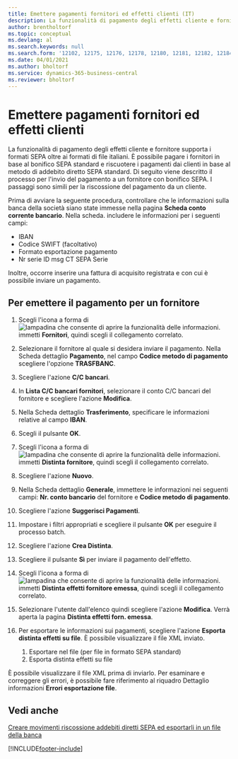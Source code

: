 ```yaml
---
title: Emettere pagamenti fornitori ed effetti clienti (IT)
description: La funzionalità di pagamento degli effetti cliente e fornitore supporta i formati SEPA oltre ai formati di file italiani.
author: brentholtorf
ms.topic: conceptual
ms.devlang: al
ms.search.keywords: null
ms.search.form: '12102, 12175, 12176, 12178, 12180, 12181, 12182, 12184, 12185, 12186, 12190'
ms.date: 04/01/2021
ms.author: bholtorf
ms.service: dynamics-365-business-central
ms.reviewer: bholtorf
---
```

# Emettere pagamenti fornitori ed effetti clienti

La funzionalità di pagamento degli effetti cliente e fornitore supporta i formati SEPA oltre ai formati di file italiani. È possibile pagare i fornitori in base al bonifico SEPA standard e riscuotere i pagamenti dai clienti in base al metodo di addebito diretto SEPA standard. Di seguito viene descritto il processo per l'invio del pagamento a un fornitore con bonifico SEPA. I passaggi sono simili per la riscossione del pagamento da un cliente.  

Prima di avviare la seguente procedura, controllare che le informazioni sulla banca della società siano state immesse nella pagina **Scheda conto corrente bancario**. Nella scheda. includere le informazioni per i seguenti campi:  

- IBAN  
- Codice SWIFT (facoltativo)  
- Formato esportazione pagamento  
- Nr serie ID msg CT SEPA Serie  

Inoltre, occorre inserire una fattura di acquisito registrata e con cui è possibile inviare un pagamento.  

## Per emettere il pagamento per un fornitore  

1. Scegli l'icona a forma di ![lampadina che consente di aprire la funzionalità delle informazioni.](../../media/ui-search/search_small.png "Informazioni sull'operazione che si desidera eseguire") immetti **Fornitori**, quindi scegli il collegamento correlato.  
2. Selezionare il fornitore al quale si desidera inviare il pagamento. Nella Scheda dettaglio **Pagamento**, nel campo **Codice metodo di pagamento** scegliere l'opzione **TRASFBANC**.
3. Scegliere l'azione **C/C bancari**.  
4. In **Lista C/C bancari fornitori**, selezionare il conto C/C bancari del fornitore e scegliere l'azione **Modifica**.
5. Nella Scheda dettaglio **Trasferimento**, specificare le informazioni relative al campo **IBAN**.  
6. Scegli il pulsante **OK**.  
7. Scegli l'icona a forma di ![lampadina che consente di aprire la funzionalità delle informazioni.](../../media/ui-search/search_small.png "Informazioni sull'operazione che si desidera eseguire") immetti **Distinta fornitore**, quindi scegli il collegamento correlato.  
8. Scegliere l'azione **Nuovo**.  
9. Nella Scheda dettaglio **Generale**, immettere le informazioni nei seguenti campi: **Nr. conto bancario** del fornitore e **Codice metodo di pagamento**.  
10. Scegliere l'azione **Suggerisci Pagamenti**.
11. Impostare i filtri appropriati e scegliere il pulsante **OK** per eseguire il processo batch.  
12. Scegliere l'azione **Crea Distinta**.
13. Scegliere il pulsante **Sì** per inviare il pagamento dell'effetto.  
14. Scegli l'icona a forma di ![lampadina che consente di aprire la funzionalità delle informazioni.](../../media/ui-search/search_small.png "Informazioni sull'operazione che si desidera eseguire") immetti **Distinta effetti fornitore emessa**, quindi scegli il collegamento correlato.
15. Selezionare l'utente dall'elenco quindi scegliere l'azione **Modifica**. Verrà aperta la pagina **Distinta effetti forn. emessa**.  
16. Per esportare le informazioni sui pagamenti, scegliere l'azione **Esporta distinta effetti su file**. È possibile visualizzare il file XML inviato.  

    1. Esportare nel file (per file in formato SEPA standard)  
    2. Esporta distinta effetti su file  

È possibile visualizzare il file XML prima di inviarlo. Per esaminare e correggere gli errori, è possibile fare riferimento al riquadro Dettaglio informazioni **Errori esportazione file**.  

## Vedi anche

[Creare movimenti riscossione addebiti diretti SEPA ed esportarli in un file della banca](../../finance-collect-payments-with-sepa-direct-debit.md#creating-sepa-direct-debit-collection-entries-and-export-to-a-bank-file)


[!INCLUDE[footer-include](../../includes/footer-banner.md)]